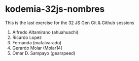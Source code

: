 # kodemia-32js-nombres

This is the last exercise for the 32 JS Gen Git &amp; Github sessions

1. Alfredo Altamirano (ahuahuachi)
2. Ricardo Lopez
3. Fernanda (mafalvarado)
4. Gerardo Molar (Molar14)
5. Omar D. Sampayo (gearspeed)